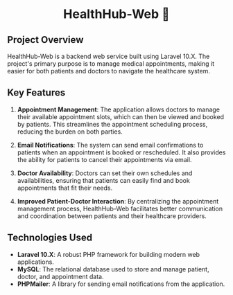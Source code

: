 <h1 align="center">HealthHub-Web 🏥</h1>

## Project Overview

HealthHub-Web is a backend web service built using Laravel 10.X. The project's primary purpose is to manage medical appointments, making it easier for both patients and doctors to navigate the healthcare system.

## Key Features

1. **Appointment Management**: The application allows doctors to manage their available appointment slots, which can then be viewed and booked by patients. This streamlines the appointment scheduling process, reducing the burden on both parties.

2. **Email Notifications**: The system can send email confirmations to patients when an appointment is booked or rescheduled. It also provides the ability for patients to cancel their appointments via email.

3. **Doctor Availability**: Doctors can set their own schedules and availabilities, ensuring that patients can easily find and book appointments that fit their needs.

4. **Improved Patient-Doctor Interaction**: By centralizing the appointment management process, HealthHub-Web facilitates better communication and coordination between patients and their healthcare providers.

## Technologies Used

- **Laravel 10.X**: A robust PHP framework for building modern web applications.
- **MySQL**: The relational database used to store and manage patient, doctor, and appointment data.
- **PHPMailer**: A library for sending email notifications from the application.
